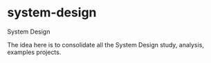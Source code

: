 # system-design
System Design

The idea here is to consolidate all the System Design study, analysis, examples
projects. 
